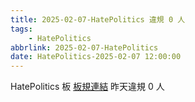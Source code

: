 ```yaml
---
title: 2025-02-07-HatePolitics 違規 0 人
tags:
    - HatePolitics
abbrlink: 2025-02-07-HatePolitics
date: HatePolitics-2025-02-07 12:00:00
---
```

HatePolitics 板 [板規連結](https://www.ptt.cc/bbs/HatePolitics/M.1617115262.A.D60.html)
昨天違規 0 人
